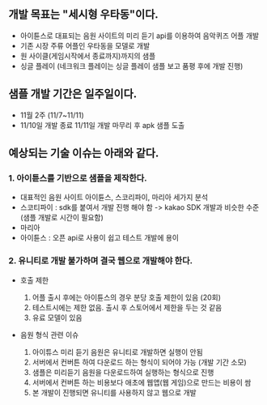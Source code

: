 ## 개발 목표는 "세시형 우타동"이다. 
- 아이튠스로 대표되는 음원 사이트의 미리 듣기 api를 이용하여 음악퀴즈 어플 개발
- 기존 시장 주류 어플인 우타동을 모델로 개발 
- 원 사이클(게임시작에서 종료까지)까지의 샘플
- 싱글 플레이 (네크워크 플레이는 싱글 플레이 샘플 보고 품평 후에 개발 진행)

## 샘플 개발 기간은 일주일이다.
- 11월 2주 (11/7~11/11)
- 11/10일 개발 종료 11/11일 개발 마무리 후 apk 샘플 도출

## 예상되는 기술 이슈는 아래와 같다.

### 1. 아이튠스를 기반으로 샘플을 제작한다.
- 대표적인 음원 사이트 아이튠스, 스코리파이, 마리아 세가지 분석
- 스코티파이 : sdk를 붙여서 개발 진행 해야 함 -> kakao SDK 개발과 비슷한 수준(샘플 개발로 시간이 필요함)
- 마리아
- 아이튠스 : 오픈 api로 사용이 쉽고 테스트 개발에 용이 

### 2. 유니티로 개발 불가하며 결국 웹으로 개발해야 한다.
- 호출 제한 
  1) 어플 출시 후에는 아이튠스의 경우 분당 호출 제한이 있음 (20회)
  2) 테스트시에는 제한 없음. 출시 후 스토어에서 제한을 두는 것 같음
  3) 유료 모델이 있음

- 음원 형식 관련 이슈
  1) 아이튜스 미리 듣기 음원은 유니티로 개발하면 실행이 안됨
  2) 서버에서 컨버튼 하여 다운로드 하는 형식이 되어야 가능 (개발 기간 소모)
  3) 샘플은 미리듣기 음원을 다운로드하여 실행하는 형식으로 진행 
  4) 서버에서 컨버튼 하는 비용보다 애초에 웹앱(웹 게임)으로 만드는 비용이 쌈 
  5) 본 개발이 진행되면 유니티를 사용하지 않고 웹으로 개발


